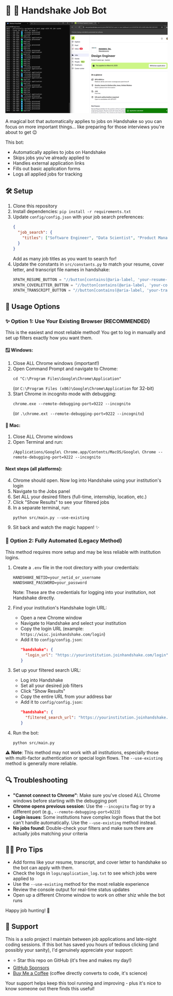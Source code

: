 # 🤖 🤝 Handshake Job Bot

![Demo](demo.png)

A magical bot that automatically applies to jobs on Handshake so you can focus on more important things... like preparing for those interviews you're about to get 😉

This bot: 

- Automatically applies to jobs on Handshake
- Skips jobs you've already applied to
- Handles external application links
- Fills out basic application forms
- Logs all applied jobs for tracking

## 🛠️ Setup

1. Clone this repository
2. Install dependencies: `pip install -r requirements.txt`
3. Update `config/config.json` with your job search preferences:
   ```json
   {
     "job_search": {
       "titles": ["Software Engineer", "Data Scientist", "Product Manager"]
     }
   }
   ```
   Add as many job titles as you want to search for!
4. Update the constants in `src/constants.py` to match your resume, cover letter, and transcript file names in handshake:
   ```python
   XPATH_RESUME_BUTTON = "//button[contains(@aria-label, 'your-resume-filename.pdf')]"
   XPATH_COVERLETTER_BUTTON = "//button[contains(@aria-label, 'your-coverletter-filename')]"
   XPATH_TRANSCRIPT_BUTTON = "//button[contains(@aria-label, 'your-transcript-filename.pdf')]"
   ```

## 🚀 Usage Options

### ✨ Option 1: Use Your Existing Browser (RECOMMENDED)

This is the easiest and most reliable method! You get to log in manually and set up filters exactly how you want them.

#### 🪟 Windows:
1. Close ALL Chrome windows (important!)
2. Open Command Prompt and navigate to Chrome:
   ```
   cd "C:\Program Files\Google\Chrome\Application"
   ```
   (or `C:\Program Files (x86)\Google\Chrome\Application` for 32-bit)
3. Start Chrome in incognito mode with debugging:
   ```
   chrome.exe --remote-debugging-port=9222 --incognito
   ```
   (or `.\chrome.ext --remote-debugging-port=9222 --incognito`)

#### 🍎 Mac:
1. Close ALL Chrome windows
2. Open Terminal and run:
   ```
   /Applications/Google\ Chrome.app/Contents/MacOS/Google\ Chrome --remote-debugging-port=9222 --incognito
   ```

#### Next steps (all platforms):
4. Chrome should open. Now log into Handshake using your institution's login
5. Navigate to the Jobs panel
6. Set ALL your desired filters (full-time, internship, location, etc.)
7. Click "Show Results" to see your filtered jobs
8. In a separate terminal, run:
   ```
   python src/main.py --use-existing
   ```
9. Sit back and watch the magic happen! ✨

### 🤔 Option 2: Fully Automated (Legacy Method)

This method requires more setup and may be less reliable with institution logins.

1. Create a `.env` file in the root directory with your credentials:
   ```
   HANDSHAKE_NETID=your_netid_or_username
   HANDSHAKE_PASSWORD=your_password
   ```
   Note: These are the credentials for logging into your institution, not Handshake directly.

2. Find your institution's Handshake login URL:
   - Open a new Chrome window
   - Navigate to Handshake and select your institution
   - Copy the login URL (example: `https://wisc.joinhandshake.com/login`)
   - Add it to `config/config.json`:
     ```json
     "handshake": {
       "login_url": "https://yourinstitution.joinhandshake.com/login"
     }
     ```

3. Set up your filtered search URL:
   - Log into Handshake
   - Set all your desired job filters
   - Click "Show Results"
   - Copy the entire URL from your address bar
   - Add it to `config/config.json`:
     ```json
     "handshake": {
       "filtered_search_url": "https://yourinstitution.joinhandshake.com/stu/postings?page=1&per_page=25&employment_type_names%5B%5D=Full-Time&..."
     }
     ```

4. Run the bot:
   ```
   python src/main.py
   ```

⚠️ **Note**: This method may not work with all institutions, especially those with multi-factor authentication or special login flows. The `--use-existing` method is generally more reliable.

## 🔍 Troubleshooting

- **"Cannot connect to Chrome"**: Make sure you've closed ALL Chrome windows before starting with the debugging port
- **Chrome opens previous session**: Use the `--incognito` flag or try a different port (e.g., `--remote-debugging-port=9223`)
- **Login issues**: Some institutions have complex login flows that the bot can't handle automatically. Use the `--use-existing` method instead.
- **No jobs found**: Double-check your filters and make sure there are actually jobs matching your criteria


## 🧙‍♂️ Pro Tips

- Add forms like your resume, transcript, and cover letter to handshake so the bot can apply with them.
- Check the logs in `logs/application_log.txt` to see which jobs were applied to
- Use the `--use-existing` method for the most reliable experience
- Review the console output for real-time status updates
- Open up a different Chrome window to work on other shiz while the bot runs 

Happy job hunting! 🎯 


## 💪 Support

This is a solo project I maintain between job applications and late-night coding sessions. If this bot has saved you hours of tedious clicking (and possibly your sanity), I'd genuinely appreciate your support:

- ⭐ Star this repo on GitHub (it's free and makes my day!)
- [GitHub Sponsors](https://github.com/sponsors/nranabhat)
- [Buy Me a Coffee](https://buymeacoffee.com/nranabhat) (coffee directly converts to code, it's science)

Your support helps keep this tool running and improving - plus it's nice to know someone out there finds this useful!